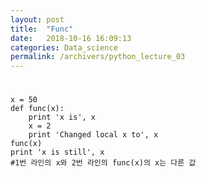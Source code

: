 ```yaml
---
layout: post
title:  "Func"
date:   2018-10-16 16:09:13
categories: Data_science
permalink: /archivers/python_lecture_03
---
```

# 
    x = 50
    def func(x):
        print 'x is', x
        x = 2
        print 'Changed local x to', x
    func(x)
    print 'x is still', x
    #1번 라인의 x와 2번 라인의 func(x)의 x는 다른 값

